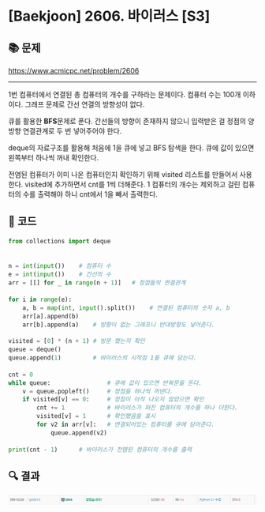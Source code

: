 # [Baekjoon] 2606. 바이러스 [S3]

## 📚 문제

https://www.acmicpc.net/problem/2606

---

1번 컴퓨터에서 연결된 총 컴퓨터의 개수를 구하라는 문제이다. 컴퓨터 수는 100개 이하이다. 그래프 문제로 간선 연결의 방향성이 없다.

큐를 활용한 **BFS**문제로 푼다. 간선들의 방향이 존재하지 않으니 입력받은 걸 정점의 양방향 연결관계로 두 번 넣어주어야 한다.

deque의 자료구조를 활용해 처음에 1을 큐에 넣고 BFS 탐색을 한다. 큐에 값이 있으면 왼쪽부터 하나씩 꺼내 확인한다. 

전염된 컴퓨터가 이미 나온 컴퓨터인지 확인하기 위해 visited 리스트를 만들어서 사용한다. visited에 추가하면서 cnt를 1씩 더해준다. 1 컴퓨터의 개수는 제외하고 걸린 컴퓨터의 수를 출력해야 하니 cnt에서 1을 빼서 출력한다.

## 📒 코드

```python
from collections import deque


n = int(input())    # 컴퓨터 수
e = int(input())    # 간선의 수
arr = [[] for _ in range(n + 1)]   # 정점들의 연결관계

for i in range(e):
    a, b = map(int, input().split())    # 연결된 컴퓨터의 숫자 a, b
    arr[a].append(b)
    arr[b].append(a)    # 방향이 없는 그래프니 반대방향도 넣어준다.

visited = [0] * (n + 1) # 방문 했는지 확인
queue = deque()
queue.append(1)         # 바이러스의 시작점 1을 큐에 담는다.

cnt = 0
while queue:                # 큐에 값이 있으면 반복문을 돈다.
    v = queue.popleft()     # 정점을 하나씩 꺼낸다.
    if visited[v] == 0:     # 정점이 아직 나오지 않았으면 확인
        cnt += 1            # 바이러스가 퍼진 컴퓨터의 개수를 하나 더한다.
        visited[v] = 1      # 확인했음을 표시
        for v2 in arr[v]:   # 연결되어있는 컴퓨터를 큐에 담아준다.
            queue.append(v2)

print(cnt - 1)      # 바이러스가 전염된 컴퓨터의 개수를 출력
```

## 🔍 결과

![image-20220302135500477](README.assets/image-20220302135500477.png)